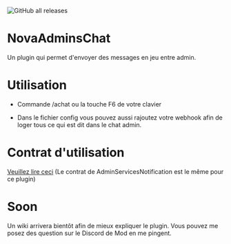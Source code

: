 ![GitHub all releases](https://img.shields.io/github/downloads/Robocnop/NovaAdminsChat/total)

# NovaAdminsChat
Un plugin qui permet d'envoyer des messages en jeu entre admin.

# Utilisation

- Commande /achat ou la touche F6 de votre clavier

- Dans le fichier config vous pouvez aussi rajoutez votre webhook afin de loger tous ce qui est dit dans le chat admin.

# Contrat d'utilisation
[Veuillez lire ceci](https://github.com/Robocnop/AdminServicesNotifier/wiki/%5B2%5D-Contrat-d'utilisation) (Le contrat de AdminServicesNotification est le même pour ce plugin)

# Soon
Un wiki arrivera bientôt afin de mieux expliquer le plugin.
Vous pouvez me posez des question sur le Discord de Mod en me pingent.
